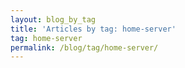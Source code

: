 ```yaml
---
layout: blog_by_tag
title: 'Articles by tag: home-server'
tag: home-server
permalink: /blog/tag/home-server/
---
```

